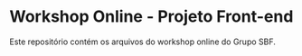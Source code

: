# Workshop Online - Projeto Front-end
Este repositório contém os arquivos do workshop online do Grupo SBF.
